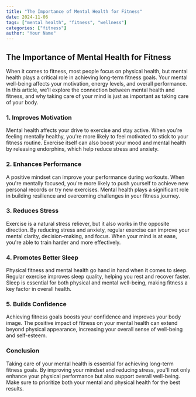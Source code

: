 ```yaml
---
title: "The Importance of Mental Health for Fitness"
date: 2024-11-06
tags: ["mental health", "fitness", "wellness"]
categories: ["fitness"]
author: "Your Name"
---
```


## The Importance of Mental Health for Fitness

When it comes to fitness, most people focus on physical health, but mental health plays a critical role in achieving long-term fitness goals. Your mental well-being affects your motivation, energy levels, and overall performance. In this article, we’ll explore the connection between mental health and fitness, and why taking care of your mind is just as important as taking care of your body.

### 1. Improves Motivation

Mental health affects your drive to exercise and stay active. When you're feeling mentally healthy, you're more likely to feel motivated to stick to your fitness routine. Exercise itself can also boost your mood and mental health by releasing endorphins, which help reduce stress and anxiety.

### 2. Enhances Performance

A positive mindset can improve your performance during workouts. When you're mentally focused, you're more likely to push yourself to achieve new personal records or try new exercises. Mental health plays a significant role in building resilience and overcoming challenges in your fitness journey.

### 3. Reduces Stress

Exercise is a natural stress reliever, but it also works in the opposite direction. By reducing stress and anxiety, regular exercise can improve your mental clarity, decision-making, and focus. When your mind is at ease, you're able to train harder and more effectively.

### 4. Promotes Better Sleep

Physical fitness and mental health go hand in hand when it comes to sleep. Regular exercise improves sleep quality, helping you rest and recover faster. Sleep is essential for both physical and mental well-being, making fitness a key factor in overall health.

### 5. Builds Confidence

Achieving fitness goals boosts your confidence and improves your body image. The positive impact of fitness on your mental health can extend beyond physical appearance, increasing your overall sense of well-being and self-esteem.

### Conclusion

Taking care of your mental health is essential for achieving long-term fitness goals. By improving your mindset and reducing stress, you'll not only enhance your physical performance but also support overall well-being. Make sure to prioritize both your mental and physical health for the best results.

